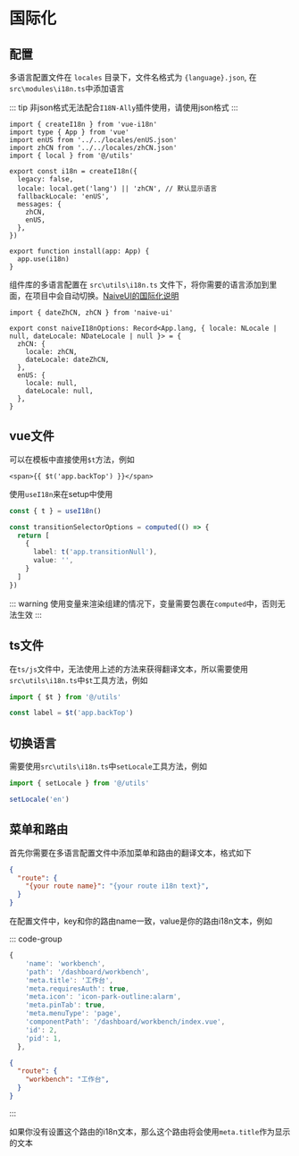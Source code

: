 # 国际化

## 配置

多语言配置文件在 `locales` 目录下，文件名格式为 `{language}.json`, 在`src\modules\i18n.ts`中添加语言

::: tip
非json格式无法配合`I18N-Ally`插件使用，请使用json格式
:::

```ts{3,4,12,13}
import { createI18n } from 'vue-i18n'
import type { App } from 'vue'
import enUS from '../../locales/enUS.json'
import zhCN from '../../locales/zhCN.json'
import { local } from '@/utils'

export const i18n = createI18n({
  legacy: false,
  locale: local.get('lang') || 'zhCN', // 默认显示语言
  fallbackLocale: 'enUS',
  messages: {
    zhCN,
    enUS,
  },
})

export function install(app: App) {
  app.use(i18n)
}

```

组件库的多语言配置在 `src\utils\i18n.ts` 文件下，将你需要的语言添加到里面，在项目中会自动切换。[NaiveUI的国际化说明](https://www.naiveui.com/zh-CN/light/docs/i18n)

```ts{1,4,5,6,7}
import { dateZhCN, zhCN } from 'naive-ui'

export const naiveI18nOptions: Record<App.lang, { locale: NLocale | null, dateLocale: NDateLocale | null }> = {
  zhCN: {
    locale: zhCN,
    dateLocale: dateZhCN,
  },
  enUS: {
    locale: null,
    dateLocale: null,
  },
}

```

## vue文件

可以在模板中直接使用`$t`方法，例如

```vue{3}
<span>{{ $t('app.backTop') }}</span>

```

使用`useI18n`来在setup中使用

```ts
const { t } = useI18n()

const transitionSelectorOptions = computed(() => {
  return [
    {
      label: t('app.transitionNull'),
      value: '',
    }
  ]
})

```

::: warning
使用变量来渲染组建的情况下，变量需要包裹在`computed`中，否则无法生效
:::

## ts文件

在`ts/js`文件中，无法使用上述的方法来获得翻译文本，所以需要使用`src\utils\i18n.ts`中`$t`工具方法，例如

```ts
import { $t } from '@/utils'

const label = $t('app.backTop')
```

## 切换语言

需要使用`src\utils\i18n.ts`中`setLocale`工具方法，例如

```ts
import { setLocale } from '@/utils'

setLocale('en')
```

## 菜单和路由

首先你需要在多语言配置文件中添加菜单和路由的翻译文本，格式如下

```json
{
  "route": {
    "{your route name}": "{your route i18n text}",
  }
}

```

在配置文件中，key和你的路由name一致，value是你的路由i18n文本，例如

::: code-group

```ts [route]{2}
{
    'name': 'workbench',
    'path': '/dashboard/workbench',
    'meta.title': '工作台',
    'meta.requiresAuth': true,
    'meta.icon': 'icon-park-outline:alarm',
    'meta.pinTab': true,
    'meta.menuType': 'page',
    'componentPath': '/dashboard/workbench/index.vue',
    'id': 2,
    'pid': 1,
  },
```

```json [locale]{3}
{
  "route": {
    "workbench": "工作台",
  }
}
```

:::

如果你没有设置这个路由的i18n文本，那么这个路由将会使用`meta.title`作为显示的文本
